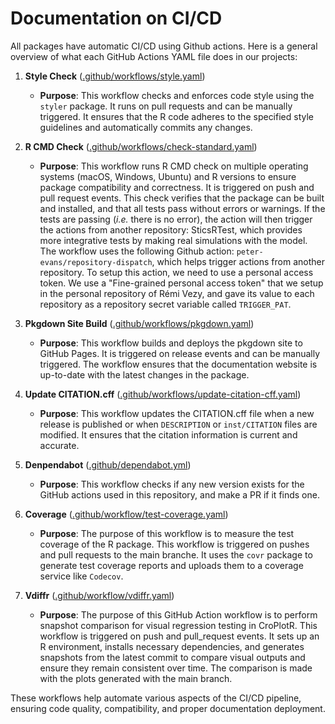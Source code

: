 # Documentation on CI/CD

All packages have automatic CI/CD using Github actions. Here is a general overview of what each GitHub Actions YAML file does in our projects:

1. **Style Check** ([.github/workflows/style.yaml](https://github.com/SticsRPacks/SticsRFiles/tree/main/.github/workflows/style.yaml))
   - **Purpose**: This workflow checks and enforces code style using the `styler` package. It runs on pull requests and can be manually triggered. It ensures that the R code adheres to the specified style guidelines and automatically commits any changes.

2. **R CMD Check** ([.github/workflows/check-standard.yaml](https://github.com/SticsRPacks/SticsRFiles/tree/main/.github/workflows/check-standard.yaml))
   - **Purpose**: This workflow runs R CMD check on multiple operating systems (macOS, Windows, Ubuntu) and R versions to ensure package compatibility and correctness. It is triggered on push and pull request events. This check verifies that the package can be built and installed, and that all tests pass without errors or warnings. If the tests are passing (*i.e.* there is no error), the action will then trigger the actions from another repository: SticsRTest, which provides more integrative tests by making real simulations with the model. The workflow uses the following Github action: `peter-evans/repository-dispatch`, which helps trigger actions from another repository. To setup this action, we need to use a personal access token. 
We use a "Fine-grained personal access token" that we setup in the personal repository of Rémi Vezy, and gave its value to each repository as a repository secret variable called `TRIGGER_PAT`.

3. **Pkgdown Site Build** ([.github/workflows/pkgdown.yaml](https://github.com/SticsRPacks/SticsRFiles/tree/main/.github/workflows/pkgdown.yaml))
   - **Purpose**: This workflow builds and deploys the pkgdown site to GitHub Pages. It is triggered on release events and can be manually triggered. The workflow ensures that the documentation website is up-to-date with the latest changes in the package.
 
4. **Update CITATION.cff** ([.github/workflows/update-citation-cff.yaml](https://github.com/SticsRPacks/SticsRFiles/tree/main/.github/workflows/update-citation-cff.yaml))
   - **Purpose**: This workflow updates the CITATION.cff file when a new release is published or when `DESCRIPTION` or `inst/CITATION` files are modified. It ensures that the citation information is current and accurate.

5. **Denpendabot** ([.github/dependabot.yml](https://github.com/SticsRPacks/SticsRFiles/tree/main/.github/dependabot.yml))
   - **Purpose**: This workflow checks if any new version exists for the GitHub actions used in this repository, and make a PR if it finds one.

6. **Coverage** ([.github/workflow/test-coverage.yaml](https://github.com/SticsRPacks/SticsRFiles/tree/main/.github/workflow/test-coverage.yaml))
   - **Purpose**: The purpose of this workflow is to measure the test coverage of the R package. This workflow is triggered on pushes and pull requests to the main branche. It uses the `covr` package to generate test coverage reports and uploads them to a coverage service like `Codecov`.

7. **Vdiffr** ([.github/workflow/vdiffr.yaml](https://github.com/SticsRPacks/CroPlotR/tree/main/.github/workflow/vdiffr.yaml))
   - **Purpose**: The purpose of this GitHub Action workflow is to perform snapshot comparison for visual regression testing in CroPlotR. This workflow is triggered on push and pull_request events. It sets up an R environment, installs necessary dependencies, and generates snapshots from the latest commit to compare visual outputs and ensure they remain consistent over time. The comparison is made with the plots generated with the main branch.


These workflows help automate various aspects of the CI/CD pipeline, ensuring code quality, compatibility, and proper documentation deployment.
